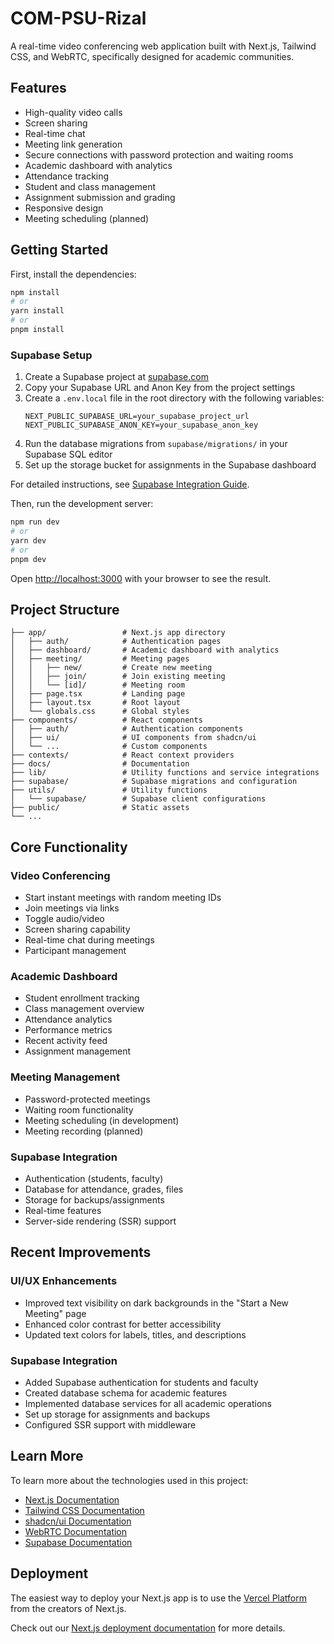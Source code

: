 # COM-PSU-Rizal

A real-time video conferencing web application built with Next.js, Tailwind CSS, and WebRTC, specifically designed for academic communities.

## Features

- High-quality video calls
- Screen sharing
- Real-time chat
- Meeting link generation
- Secure connections with password protection and waiting rooms
- Academic dashboard with analytics
- Attendance tracking
- Student and class management
- Assignment submission and grading
- Responsive design
- Meeting scheduling (planned)

## Getting Started

First, install the dependencies:

```bash
npm install
# or
yarn install
# or
pnpm install
```

### Supabase Setup

1. Create a Supabase project at [supabase.com](https://supabase.com/)
2. Copy your Supabase URL and Anon Key from the project settings
3. Create a `.env.local` file in the root directory with the following variables:
   ```
   NEXT_PUBLIC_SUPABASE_URL=your_supabase_project_url
   NEXT_PUBLIC_SUPABASE_ANON_KEY=your_supabase_anon_key
   ```
4. Run the database migrations from `supabase/migrations/` in your Supabase SQL editor
5. Set up the storage bucket for assignments in the Supabase dashboard

For detailed instructions, see [Supabase Integration Guide](docs/SUPABASE_INTEGRATION.md).

Then, run the development server:

```bash
npm run dev
# or
yarn dev
# or
pnpm dev
```

Open [http://localhost:3000](http://localhost:3000) with your browser to see the result.

## Project Structure

```
├── app/                 # Next.js app directory
│   ├── auth/            # Authentication pages
│   ├── dashboard/       # Academic dashboard with analytics
│   ├── meeting/         # Meeting pages
│   │   ├── new/         # Create new meeting
│   │   ├── join/        # Join existing meeting
│   │   └── [id]/        # Meeting room
│   ├── page.tsx         # Landing page
│   ├── layout.tsx       # Root layout
│   └── globals.css      # Global styles
├── components/          # React components
│   ├── auth/            # Authentication components
│   ├── ui/              # UI components from shadcn/ui
│   └── ...              # Custom components
├── contexts/            # React context providers
├── docs/                # Documentation
├── lib/                 # Utility functions and service integrations
├── supabase/            # Supabase migrations and configuration
├── utils/               # Utility functions
│   └── supabase/        # Supabase client configurations
├── public/              # Static assets
└── ...
```

## Core Functionality

### Video Conferencing
- Start instant meetings with random meeting IDs
- Join meetings via links
- Toggle audio/video
- Screen sharing capability
- Real-time chat during meetings
- Participant management

### Academic Dashboard
- Student enrollment tracking
- Class management overview
- Attendance analytics
- Performance metrics
- Recent activity feed
- Assignment management

### Meeting Management
- Password-protected meetings
- Waiting room functionality
- Meeting scheduling (in development)
- Meeting recording (planned)

### Supabase Integration
- Authentication (students, faculty)
- Database for attendance, grades, files
- Storage for backups/assignments
- Real-time features
- Server-side rendering (SSR) support

## Recent Improvements

### UI/UX Enhancements
- Improved text visibility on dark backgrounds in the "Start a New Meeting" page
- Enhanced color contrast for better accessibility
- Updated text colors for labels, titles, and descriptions

### Supabase Integration
- Added Supabase authentication for students and faculty
- Created database schema for academic features
- Implemented database services for all academic operations
- Set up storage for assignments and backups
- Configured SSR support with middleware

## Learn More

To learn more about the technologies used in this project:

- [Next.js Documentation](https://nextjs.org/docs)
- [Tailwind CSS Documentation](https://tailwindcss.com/docs)
- [shadcn/ui Documentation](https://ui.shadcn.com/docs)
- [WebRTC Documentation](https://webrtc.org/getting-started/overview)
- [Supabase Documentation](https://supabase.com/docs)

## Deployment

The easiest way to deploy your Next.js app is to use the [Vercel Platform](https://vercel.com/new?utm_medium=default-template&filter=next.js&utm_source=create-next-app&utm_campaign=create-next-app-readme) from the creators of Next.js.

Check out our [Next.js deployment documentation](https://nextjs.org/docs/deployment) for more details.